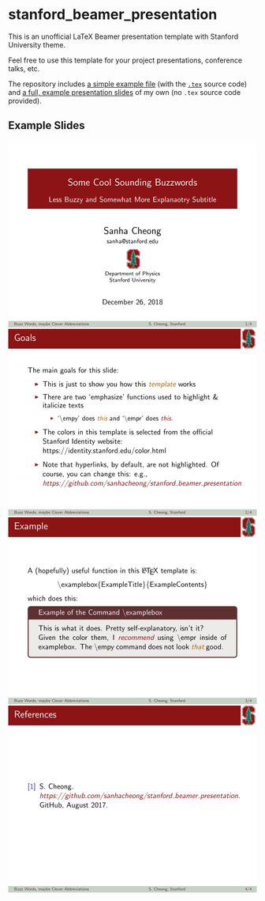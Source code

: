 # stanford_beamer_presentation
This is an unofficial LaTeX Beamer presentation template with Stanford University theme.

Feel free to use this template for your project presentations, conference talks, etc.

The repository includes [a simple example file](beamer_slides.pdf) (with the [`.tex`](beamer_slides.tex) source code) and [a full, example presentation slides](full_talk.pdf) of my own (no `.tex` source code provided).

## Example Slides

![Example Slide 1](example_slides_snapshots/example_slides-1.jpg "Example Slide 1")
![Example Slide 2](example_slides_snapshots/example_slides-2.jpg "Example Slide 2")
![Example Slide 3](example_slides_snapshots/example_slides-3.jpg "Example Slide 3")
![Example Slide 4](example_slides_snapshots/example_slides-4.jpg "Example Slide 4")
